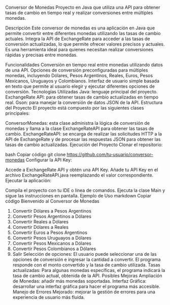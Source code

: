 Conversor de Monedas
Proyecto en Java que utiliza una API para obtener tasas de cambio en tiempo real y realizar conversiones entre múltiples monedas.

Descripción
Este conversor de monedas es una aplicación en Java que permite convertir entre diferentes monedas utilizando las tasas de cambio actuales. Integra la API de ExchangeRate para acceder a las tasas de conversión actualizadas, lo que permite ofrecer valores precisos y actuales. Es una herramienta ideal para quienes necesitan realizar conversiones rápidas y precisas entre monedas.

Funcionalidades
Conversión en tiempo real entre monedas utilizando datos de una API.
Opciones de conversión preconfiguradas para múltiples monedas, incluyendo Dólares, Pesos Argentinos, Reales, Euros, Pesos Mexicanos, Uruguayos y Colombianos.
Interfaz de usuario simple basada en texto que permite al usuario elegir y ejecutar diferentes opciones de conversión.
Tecnologías Utilizadas
Java: lenguaje principal del proyecto.
ExchangeRate API: para obtener tasas de cambio actualizadas en tiempo real.
Gson: para manejar la conversión de datos JSON de la API.
Estructura del Proyecto
El proyecto está compuesto por las siguientes clases principales:

ConversorMonedas: esta clase administra la lógica de conversión de monedas y llama a la clase ExchangeRateAPI para obtener las tasas de cambio.
ExchangeRateAPI: se encarga de realizar las solicitudes HTTP a la API de ExchangeRate y de procesar las respuestas JSON para obtener las tasas de cambio actualizadas.
Ejecución del Proyecto
Clonar el repositorio:

bash
Copiar código
git clone https://github.com/tu-usuario/conversor-monedas
Configurar la API Key:

Accede a ExchangeRate API y obtén una API Key.
Añade tu API Key en el archivo ExchangeRateAPI.java reemplazando el valor correspondiente.
Ejecutar la aplicación:

Compila el proyecto con tu IDE o línea de comandos.
Ejecuta la clase Main y sigue las instrucciones en pantalla.
Ejemplo de Uso
markdown
Copiar código
Bienvenido al Conversor de Monedas
1. Convertir Dólares a Pesos Argentinos
2. Convertir Pesos Argentinos a Dólares
3. Convertir Reales a Dólares
4. Convertir Dólares a Reales
5. Convertir Euros a Pesos Argentinos
6. Convertir Pesos Uruguayos a Dólares
7. Convertir Pesos Mexicanos a Dólares
8. Convertir Pesos Colombianos a Dólares
9. Salir
Selección de opciones: El usuario puede seleccionar una de las opciones de conversión e ingresar la cantidad a convertir. El programa responde con el monto convertido y la tasa de cambio utilizada.
Tasas actualizadas: Para algunas monedas específicas, el programa indicará la tasa de cambio actual, obtenida de la API.
Posibles Mejoras
Ampliación de Monedas: añadir más monedas soportadas.
Interfaz Gráfica: desarrollar una interfaz gráfica para hacer el programa más accesible.
Manejo de Errores Mejorado: mejorar la gestión de errores para una experiencia de usuario más fluida.
